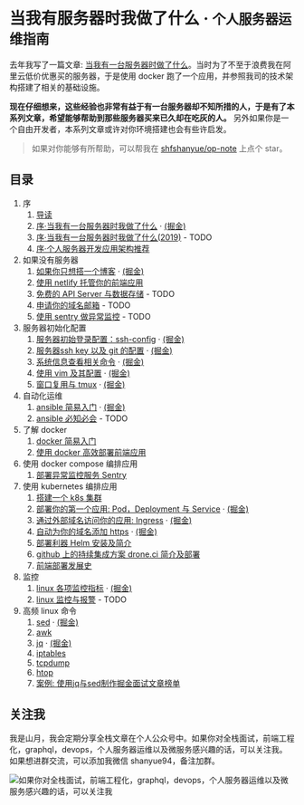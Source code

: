 # 当我有服务器时我做了什么 · <small>个人服务器运维指南</small>

去年我写了一篇文章: [当我有一台服务器时做了什么](https://shanyue.tech/op/when-server)。当时为了不至于浪费我在阿里云低价优惠买的服务器，于是使用 docker 跑了一个应用，并参照我司的技术架构搭建了相关的基础设施。

**现在仔细想来，这些经验也非常有益于有一台服务器却不知所措的人，于是有了本系列文章，希望能够帮助到那些服务器买来已久却在吃灰的人。** 另外如果你是一个自由开发者，本系列文章或许对你环境搭建也会有些许启发。

> 如果对你能够有所帮助，可以帮我在 [shfshanyue/op-note](https://github.com/shfshanyue/op-note) 上点个 star。

## 目录

1. 序
    1. [导读](https://github.com/shfshanyue/op-note/blob/master/introduction.md)
    1. [序·当我有一台服务器时我做了什么](https://github.com/shfshanyue/op-note/blob/master/when-server.md) · [(掘金)](https://juejin.im/post/5c9232a8e51d45729b3b71e1)
    1. [序·当我有一台服务器时我做了什么(2019)]() - TODO
    1. [序·个人服务器开发应用架构推荐]()
1. 如果没有服务器
    1. [如果你只想搭一个博客](https://github.com/shfshanyue/op-note/blob/master/if-you-want-a-blog.md) · [(掘金)](https://juejin.im/post/5db78500f265da4d0a68cef7)
    1. [使用 netlify 托管你的前端应用](https://shanue.tech/op/deploy-fe-with-netlify)
    1. [免费的 API Server 与数据存储]() - TODO
    1. [申请你的域名邮箱]() - TODO
    1. [使用 sentry 做异常监控]() - TODO
1. 服务器初始化配置
    1. [服务器初始登录配置：ssh-config](https://github.com/shfshanyue/op-note/blob/master/init.md) · [(掘金)](https://juejin.im/post/5da724506fb9a04e2a73d96c)
    1. [服务器ssh key 以及 git 的配置](https://github.com/shfshanyue/op-note/blob/master/ssh-setting.md) · [(掘金)](https://juejin.im/post/5da7be00e51d45781c6fcd2d)
    1. [系统信息查看相关命令](https://github.com/shfshanyue/op-note/blob/master/system-info.md) · [(掘金)](https://juejin.im/post/5dad7681f265da5bb86ad2f5)
    1. [使用 vim 及其配置](https://github.com/shfshanyue/op-note/blob/master/vim-config.md) · [(掘金)](https://juejin.im/post/5dae491b5188251d2c4ea40d)
    1. [窗口复用与 tmux](https://github.com/shfshanyue/op-note/blob/master/tmux-config.md) · [(掘金)](https://juejin.im/post/5dafabd86fb9a04df00ef01f)
1. 自动化运维
    1. [ansible 简易入门](https://github.com/shfshanyue/op-note/blob/master/ansible-guide.md) · [(掘金)](https://juejin.im/post/5dafb50c6fb9a04e1325f2ff)
    1. [ansible 必知必会](https://github.com/shfshanyue/op-note/blob/master/ansible-problem.md) - TODO
1. 了解 docker 
    1. [docker 简易入门](https://github.com/shfshanyue/op-note/blob/master/docker.md)
    1. [使用 docker 高效部署前端应用](https://github.com/shfshanyue/op-note/blob/master/deploy-fe-with-docker.md)
1. 使用 docker compose 编排应用
    1. [部署异常监控服务 Sentry](https://github.com/shfshanyue/op-note/blob/master/deploy-sentry.md)
1. 使用 kubernetes 编排应用
    1. [搭建一个 k8s 集群](https://github.com/shfshanyue/learn-k8s)
    1. [部署你的第一个应用: Pod，Deployment 与 Service](https://github.com/shfshanyue/learn-k8s/blob/master/pod.md) · [(掘金)](https://juejin.im/post/5db8c2b46fb9a020256692dc)
    1. [通过外部域名访问你的应用: Ingress](https://github.com/shfshanyue/learn-k8s/blob/master/ingress.md) · [(掘金)](https://juejin.im/post/5db8da4b6fb9a0204520b310)
    1. [自动为你的域名添加 https](https://github.com/shfshanyue/learn-k8s/blob/master/https.md) · [(掘金)](https://juejin.im/post/5db8d94be51d4529f73e2833)
    1. [部署利器 Helm 安装及简介](https://github.com/shfshanyue/learn-k8s/blob/master/helm.md)
    1. [github 上的持续集成方案 drone.ci 简介及部署](https://github.com/shfshanyue/op-note/blob/master/deploy-drone.md)
    1. [前端部署发展史](https://github.com/shfshanyue/op-note/blob/master/deploy-fe.md)
1. 监控
    1. [linux 各项监控指标](https://github.com/shfshanyue/op-note/blob/master/linux-monitor.md) · [(掘金)](https://juejin.im/post/5dae57fbf265da5b5b6c7881)
    1. [linux 监控与报警]() - TODO
1. 高频 linux 命令
    1. [sed](https://github.com/shfshanyue/op-note/blob/master/linux-sed.md) · [(掘金)](https://juejin.im/post/5db1053df265da4d57770c30)
    1. [awk](https://github.com/shfshanyue/op-note/blob/master/linux-awk.md)
    1. [jq](https://github.com/shfshanyue/op-note/blob/master/jq.md) · [(掘金)](https://juejin.im/post/5db104f7f265da4d2e121510)
    1. [iptables](https://github.com/shfshanyue/op-note/blob/master/iptables.md)
    1. [tcpdump](https://github.com/shfshanyue/op-note/blob/master/linux-tcpdump.md)
    1. [htop](https://github.com/shfshanyue/op-note/blob/master/htop.md)
    1. [案例: 使用jq与sed制作掘金面试文章榜单](https://github.com/shfshanyue/op-note/blob/master/jq-sed-case.md)

## 关注我

我是山月，我会定期分享全栈文章在个人公众号中。如果你对全栈面试，前端工程化，graphql，devops，个人服务器运维以及微服务感兴趣的话，可以关注我。如果想进群交流，可以添加我微信 shanyue94，备注加群。

![如果你对全栈面试，前端工程化，graphql，devops，个人服务器运维以及微服务感兴趣的话，可以关注我](https://shanyue.tech/qrcode.jpg)
